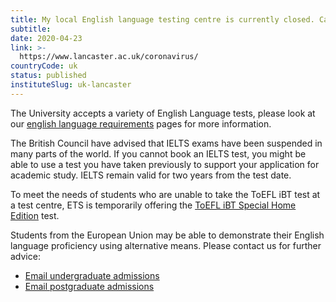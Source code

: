 ```yaml
---
title: My local English language testing centre is currently closed. Can I apply to study at the University without a valid English Language Test? What other options are available?
subtitle: 
date: 2020-04-23
link: >-
  https://www.lancaster.ac.uk/coronavirus/
countryCode: uk
status: published
instituteSlug: uk-lancaster
---
```

The University accepts a variety of English Language tests, please look at our [english language requirements](https://www.lancaster.ac.uk/study/entry-requirements/english-language-requirements/) pages for more information.

The British Council have advised that IELTS exams have been suspended in many parts of the world. If you cannot book an IELTS test, you might be able to use a test you have taken previously to support your application for academic study. IELTS remain valid for two years from the test date.

To meet the needs of students who are unable to take the ToEFL iBT test at a test centre, ETS is temporarily offering the [ToEFL iBT Special Home Edition](https://www.ets.org/s/cv/toefl/at-home/) test.

Students from the European Union may be able to demonstrate their English language proficiency using alternative means. Please contact us for further advice:

  * [Email undergraduate admissions](mailto:ugadmissions@lancaster.ac.uk)
  * [Email postgraduate admissions](mailto:pgadmissions@lancaster.ac.uk)



